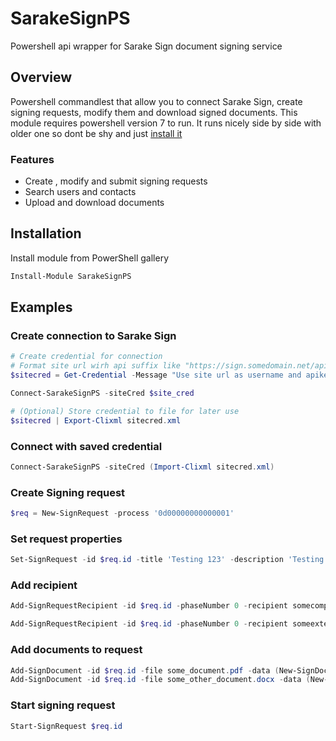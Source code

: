 # SarakeSignPS

Powershell api wrapper for Sarake Sign document signing service

## Overview
Powershell commandlest that allow you to connect Sarake Sign, create signing requests,
modify them and download signed documents.
This module requires powershell version 7 to run. It runs nicely side by side with
older one so dont be shy and just [install it](https://docs.microsoft.com/en-us/powershell/scripting/install/installing-powershell-core-on-windows?view=powershell-7.1)

### Features

 - Create , modify and submit signing requests
 - Search users and contacts
 - Upload and download documents

## Installation
Install module from PowerShell gallery

```powershell
Install-Module SarakeSignPS
```

## Examples

### Create connection to Sarake Sign

```powershell
# Create credential for connection
# Format site url wirh api suffix like "https://sign.somedomain.net/api"
$sitecred = Get-Credential -Message "Use site url as username and apikey as password"

Connect-SarakeSignPS -siteCred $site_cred

# (Optional) Store credential to file for later use
$sitecred | Export-Clixml sitecred.xml
```
### Connect with saved credential
```powershell
Connect-SarakeSignPS -siteCred (Import-Clixml sitecred.xml)
```

### Create Signing request
```powershell
$req = New-SignRequest -process '0d00000000000001'
```

### Set request properties
```powershell
Set-SignRequest -id $req.id -title 'Testing 123' -description 'Testing from SarakeSignPS' -sendMail $true -combineDocuments $true  -validProofTypes ADVANCED -proofScope 'Invitees only'
```

### Add recipient
```powershell
Add-SignRequestRecipient -id $req.id -phaseNumber 0 -recipient somecompanyuser@company.domain.com

Add-SignRequestRecipient -id $req.id -phaseNumber 0 -recipient someexternaluser@externaldomain.com -firstName Some -lastName User -title 'Test user' -organizationName ExternalOrg
```

### Add documents to request
```powershell
Add-SignDocument -id $req.id -file some_document.pdf -data (New-SignDocumentMetadata) -title "Contract"
Add-SignDocument -id $req.id -file some_other_document.docx -data (New-SignDocumentMetadata) -title "Some word document"
```

### Start signing request
```powershell
Start-SignRequest $req.id
```
